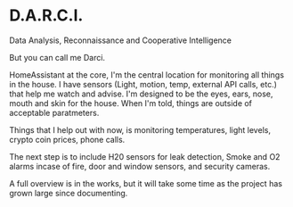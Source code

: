 # D.A.R.C.I.
Data Analysis, Reconnaissance and Cooperative Intelligence

But you can call me Darci.

HomeAssistant at the core, I'm the central location for monitoring all things in the house. I have sensors (Light, motion, temp, external API calls, etc.) that help me watch and advise. I'm designed to be the eyes, ears, nose, mouth and skin for the house. When I'm told, things are outside of acceptable paratmeters.

Things that I help out with now, is monitoring temperatures, light levels, crypto coin prices, phone calls.

The next step is to include H20 sensors for leak detection, Smoke and O2 alarms incase of fire, door and window sensors, and security cameras.

A full overview is in the works, but it will take some time as the project has grown large since documenting. 
